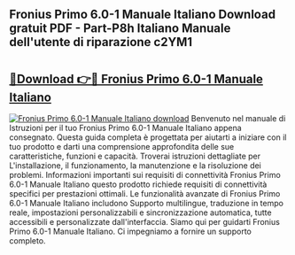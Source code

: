 ## Fronius Primo 6.0-1 Manuale Italiano Download gratuit PDF - Part-P8h Italiano Manuale dell'utente di riparazione c2YM1

# <h2><a href="http://dfdnwxc.blite.top/?on=Fronius+Primo+6.0-1+Manuale+Italiano">🔗Download 👉🔴 Fronius Primo 6.0-1 Manuale Italiano</a></h2>

[![Fronius Primo 6.0-1 Manuale Italiano download](https://i.imgur.com/lujVjoI.png)](http://dfdnwxc.blite.top/?on=Fronius+Primo+6.0-1+Manuale+Italiano)
Benvenuto nel manuale di Istruzioni per il tuo Fronius Primo 6.0-1 Manuale Italiano appena consegnato. Questa guida completa è progettata per aiutarti a iniziare con il tuo prodotto e darti una comprensione approfondita delle sue caratteristiche, funzioni e capacità. Troverai istruzioni dettagliate per L'installazione, il funzionamento, la manutenzione e la risoluzione dei problemi. Informazioni importanti sui requisiti di connettività Fronius Primo 6.0-1 Manuale Italiano questo prodotto richiede requisiti di connettività specifici per prestazioni ottimali. Le funzionalità avanzate di Fronius Primo 6.0-1 Manuale Italiano includono Supporto multilingue, traduzione in tempo reale, impostazioni personalizzabili e sincronizzazione automatica, tutte accessibili e personalizzate dall'interfaccia. Siamo qui per guidarti Fronius Primo 6.0-1 Manuale Italiano. Ci impegniamo a fornire un supporto completo.
